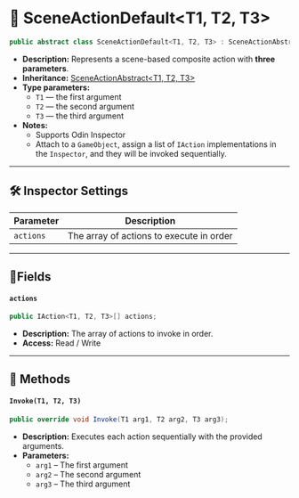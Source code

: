 # 🧩 SceneActionDefault&lt;T1, T2, T3&gt;

```csharp
public abstract class SceneActionDefault<T1, T2, T3> : SceneActionAbstract<T1, T2, T3>
```

- **Description:** Represents a scene-based composite action with <b>three parameters</b>.
- **Inheritance:** [SceneActionAbstract&lt;T1, T2, T3&gt;](SceneActionAbstract%603.md)
- **Type parameters:**
    - `T1` — the first argument
    - `T2` — the second argument
    - `T3` — the third argument
- **Notes:**
    - Supports Odin Inspector
    - Attach to a `GameObject`, assign a list of `IAction` implementations in the `Inspector`, and they will be
      invoked sequentially.

---

## 🛠 Inspector Settings

| Parameter | Description                              |
|-----------|------------------------------------------|
| `actions` | The array of actions to execute in order |

---

## 🧱Fields

#### `actions`

```csharp
public IAction<T1, T2, T3>[] actions;
```

- **Description:** The array of actions to invoke in order.
- **Access:** Read / Write

---

## 🏹 Methods

#### `Invoke(T1, T2, T3)`

```csharp
public override void Invoke(T1 arg1, T2 arg2, T3 arg3);
```

- **Description:** Executes each action sequentially with the provided arguments.
- **Parameters:**
    - `arg1` – The first argument
    - `arg2` – The second argument
    - `arg3` – The third argument
